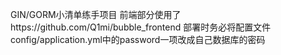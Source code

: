 GIN/GORM小清单练手项目
前端部分使用了https://github.com/Q1mi/bubble_frontend
部署时务必将配置文件config/application.yml中的password一项改成自己数据库的密码
